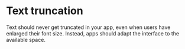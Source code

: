 # Text truncation

Text should never get truncated in your app, even when users have enlarged their font size. Instead, apps should adapt the interface to the available space.
